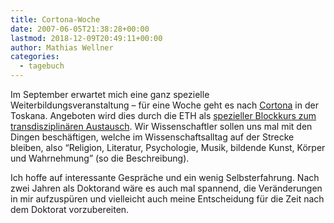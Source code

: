 ```yaml
---
title: Cortona-Woche
date: 2007-06-05T21:38:28+00:00
lastmod: 2018-12-09T20:49:11+00:00
author: Mathias Wellner
categories:
  - tagebuch
---
```

Im September erwartet mich eine ganz spezielle Weiterbildungsveranstaltung &#8211; für eine Woche geht es nach [Cortona](http://de.wikipedia.org/wiki/Cortona) in der Toskana. Angeboten wird dies durch die ETH als [spezieller Blockkurs zum transdisziplinären Austausch](http://www.cortona.ethz.ch). Wir Wissenschaftler sollen uns mal mit den Dingen beschäftigen, welche im Wissenschaftsalltag auf der Strecke bleiben, also &#8220;Religion, Literatur, Psychologie, Musik, bildende Kunst, Körper und Wahrnehmung&#8221; (so die Beschreibung).

Ich hoffe auf interessante Gespräche und ein wenig Selbsterfahrung. Nach zwei Jahren als Doktorand wäre es auch mal spannend, die Veränderungen in mir aufzuspüren und vielleicht auch meine Entscheidung für die Zeit nach dem Doktorat vorzubereiten.